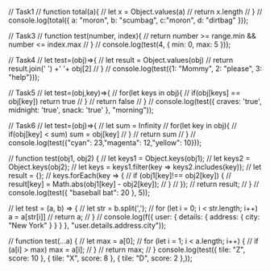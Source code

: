 // Task1
// function total(a){
//     let x = Object.values(a)
//     return x.length
// }
// console.log(total({ a: "moron", b: "scumbag", c:"moron", d: "dirtbag" }));



// Task3
// function test(number, index){
//     return number >= range.min && number <= index.max
// }
// console.log(test(4, { min: 0, max: 5 }));
    


// Task4
// let test=(obj)=>{
//     let result = Object.values(obj)
//     return result.join(' ') +' '+ obj[2]
// }
// console.log(test({1: "Mommy", 2: "please", 3: "help"}));


// Task5
// let test=(obj,key)=>{
//     for(let keys in obj){
//         if(obj[keys] == obj[key]) return true
//     }
//     return false
// }
// console.log(test({ craves: 'true', midnight: 'true', snack: 'true' }, "morning"));


// Task6
// let test=(obj)=>{
//     let sum = Infinity
//     for(let key in obj){
//         if(obj[key] < sum) sum = obj[key]
//     }
//     return sum
// }
// console.log(test({"cyan": 23,"magenta": 12,"yellow": 10}));



// function test(obj1, obj2) {
//         let keys1 = Object.keys(obj1);
//         let keys2 = Object.keys(obj2);
//         let keys = keys1.filter(key => keys2.includes(key));
//         let result = {};
//         keys.forEach(key => {
//             if (obj1[key]!== obj2[key]) {
//                 result[key] = Math.abs(obj1[key] - obj2[key]);
//             }
//         });
//         return result;
// }
// console.log(test({ "baseball bat": 20 }, 5));


// let  test = (a, b) => {
//         let str = b.split(',');
//         for (let i = 0; i < str.length; i++)  a = a[str[i]]
//         return a;
// }
// console.log(f({ user: { details: { address: { city: "New York" } } } }, "user.details.address.city"));


// function test(...a) {
//         let max = a[0];
//         for (let i = 1; i < a.length; i++) {
//             if (a[i] > max) max = a[i];
//         }
//         return max;
// } console.log(test({ tile: "Z", score: 10 }, { tile: "X", score: 8 }, { tile: "D", score: 2 },));
